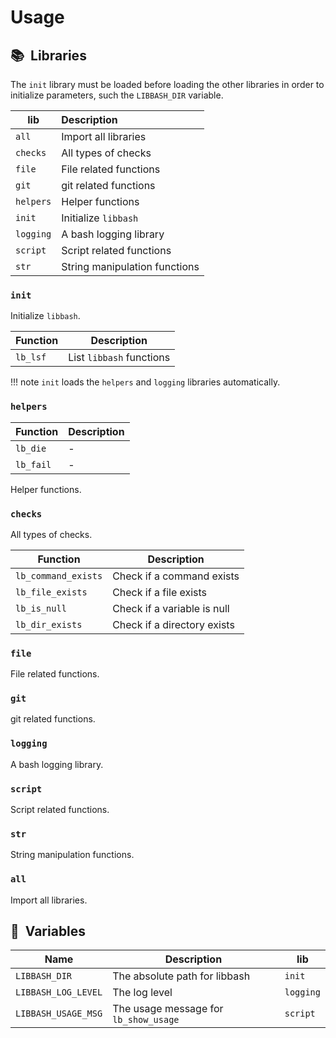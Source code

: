 # Usage

## :books:&nbsp; Libraries

The `init` library must be loaded before loading the other libraries in order to initialize parameters, such the
`LIBBASH_DIR` variable.

| lib       | Description                   |
|-----------|:------------------------------|
| `all`     | Import all libraries          |
| `checks`  | All types of checks           |
| `file`    | File related functions        |
| `git`     | git related functions         |
| `helpers` | Helper functions              |
| `init`    | Initialize `libbash`          |
| `logging` | A bash logging library        |
| `script`  | Script related functions      |
| `str`     | String manipulation functions |

### `init`

Initialize `libbash`.

| Function  | Description               |
|-----------|---------------------------|
| `lb_lsf`  | List `libbash` functions  |

!!! note
    `init` loads the `helpers` and `logging` libraries automatically.

### `helpers`

| Function  | Description |
|-----------|-------------|
| `lb_die`  | -           |
| `lb_fail` | -           |

Helper functions.

### `checks`

All types of checks.

| Function            | Description                 |
|---------------------|-----------------------------|
| `lb_command_exists` | Check if a command exists   |
| `lb_file_exists`    | Check if a file exists      |
| `lb_is_null`        | Check if a variable is null |
| `lb_dir_exists`     | Check if a directory exists |

### `file`

File related functions.

### `git`

git related functions.

### `logging`

A bash logging library.

### `script`

Script related functions.

### `str`

String manipulation functions.

### `all`

Import all libraries.

## :rocket:&nbsp; Variables

| Name                | Description                           | lib       |
|---------------------|---------------------------------------|-----------|
| `LIBBASH_DIR`       | The absolute path for libbash         | `init`    |
| `LIBBASH_LOG_LEVEL` | The log level                         | `logging` |
| `LIBBASH_USAGE_MSG` | The usage message for `lb_show_usage` | `script`  |
